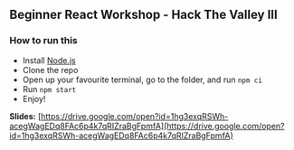 ## Beginner React Workshop - Hack The Valley III

### How to run this
- Install [Node.js](https://nodejs.org/en/)
- Clone the repo
- Open up your favourite terminal, go to the folder, and run ```npm ci```
- Run ```npm start```
- Enjoy!

**Slides:** [https://drive.google.com/open?id=1hg3exqRSWh-acegWagEDq8FAc6p4k7qRIZraBgFpmfA](https://drive.google.com/open?id=1hg3exqRSWh-acegWagEDq8FAc6p4k7qRIZraBgFpmfA)
